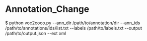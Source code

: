 # Annotation_Change


$ python voc2coco.py
--ann_dir /path/to/annotation/dir
--ann_ids /path/to/annotations/ids/list.txt
--labels /path/to/labels.txt
--output /path/to/output.json
--ext xml
